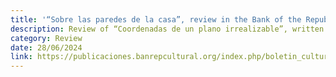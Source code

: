 ```yaml
---
title: '“Sobre las paredes de la casa”, review in the Bank of the Republic'
description: Review of “Coordenadas de un plano irrealizable”, written by David Marín Hincapié and published in the Cultural and Bibliographic Bulletin of the Bank of the Republic of Colombia.
category: Review
date: 28/06/2024
link: https://publicaciones.banrepcultural.org/index.php/boletin_cultural/article/view/22280
---
```

